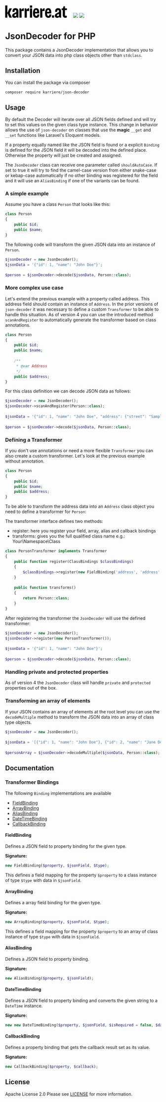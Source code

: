 <a href="https://www.karriere.at/" target="_blank"><img width="200" src="https://raw.githubusercontent.com/karriereat/.github/main/profile/logo.svg"></a>
<span>&nbsp;&nbsp;&nbsp;</span>
![](https://github.com/karriereat/json-decoder/workflows/test/badge.svg)
![](https://github.com/karriereat/json-decoder/workflows/lint/badge.svg)

# JsonDecoder for PHP

This package contains a JsonDecoder implementation that allows you to convert your JSON data into php class objects other than `stdclass`.

## Installation

You can install the package via composer

```
composer require karriere/json-decoder
```

## Usage

By default the Decoder will iterate over all JSON fields defined and will try to set this values on the given class type instance. This change in behavior allows the use of `json-decoder` on classes that use the **magic** `__get` and `__set` functions like Laravel's Eloquent models.

If a property equally named like the JSON field is found or a explicit `Binding` is defined for the JSON field it will be decoded into the defined place. Otherwise the property will just be created and assigned.

The `JsonDecoder` class can receive one parameter called `shouldAutoCase`. If set to true it will try to find the camel-case version from either snake-case or kebap-case automatically if no other binding was registered for the field and it will use an `AliasBinding` if one of the variants can be found.

### A simple example

Assume you have a class `Person` that looks like this:

```php
class Person
{
    public $id;
    public $name;
}
```

The following code will transform the given JSON data into an instance of `Person`.

```php
$jsonDecoder = new JsonDecoder();
$jsonData = '{"id": 1, "name": "John Doe"}';

$person = $jsonDecoder->decode($jsonData, Person::class);
```

### More complex use case

Let's extend the previous example with a property called address. This address field should contain an instance of `Address`. In the prior versions of `json-decoder` it was necessary to define a custom `Transformer` to be able to handle this situation. As of version 4 you can use the introduced method `scanAndRegister` to automatically generate the transformer based on class annotations.

```php
class Person
{
    public $id;
    public $name;

    /**
     * @var Address
     */
    public $address;
}
```

For this class definition we can decode JSON data as follows:

```php
$jsonDecoder = new JsonDecoder();
$jsonDecoder->scanAndRegister(Person::class);

$jsonData = '{"id": 1, "name": "John Doe", "address": {"street": "Samplestreet", "city": "Samplecity"}}';

$person = $jsonDecoder->decode($jsonData, Person::class);
```

### Defining a Transformer

If you don't use annotations or need a more flexible `Transformer` you can also create a custom transformer. Let's look at the previous example without annotation.

```php
class Person
{
    public $id;
    public $name;
    public $address;
}
```

To be able to transform the address data into an `Address` class object you need to define a transformer for `Person`:

The transformer interface defines two methods:

-   register: here you register your field, array, alias and callback bindings
-   transforms: gives you the full qualified class name e.g.: Your\Namespace\Class

```php
class PersonTransformer implements Transformer
{
    public function register(ClassBindings $classBindings)
    {
        $classBindings->register(new FieldBinding('address', 'address', Address::class));
    }

    public function transforms()
    {
        return Person::class;
    }
}
```

After registering the transformer the `JsonDecoder` will use the defined transformer:

```php
$jsonDecoder = new JsonDecoder();
$jsonDecoder->register(new PersonTransformer());

$jsonData = '{"id": 1, "name": "John Doe"}';

$person = $jsonDecoder->decode($jsonData, Person::class);
```

### Handling private and protected properties

As of version 4 the `JsonDecoder` class will handle `private` and `protected` properties out of the box.

### Transforming an array of elements

If your JSON contains an array of elements at the root level you can use the `decodeMultiple` method to transform the JSON data into an array of class type objects.

```php
$jsonDecoder = new JsonDecoder();

$jsonData = '[{"id": 1, "name": "John Doe"}, {"id": 2, "name": "Jane Doe"}]';

$personArray = $jsonDecoder->decodeMultiple($jsonData, Person::class);
```

## Documentation

### Transformer Bindings

The following `Binding` implementations are available

-   [FieldBinding](#fieldbinding)
-   [ArrayBinding](#arraybinding)
-   [AliasBinding](#aliasbinding)
-   [DateTimeBinding](#datetimebinding)
-   [CallbackBinding](#callbackbinding)

#### FieldBinding

Defines a JSON field to property binding for the given type.

**Signature:**

```php
new FieldBinding($property, $jsonField, $type);
```

This defines a field mapping for the property `$property` to a class instance of type `$type` with data in `$jsonField`.

#### ArrayBinding

Defines a array field binding for the given type.

**Signature:**

```php
new ArrayBinding($property, $jsonField, $type);
```

This defines a field mapping for the property `$property` to an array of class instance of type `$type` with data in `$jsonField`.

#### AliasBinding

Defines a JSON field to property binding.

**Signature:**

```php
new AliasBinding($property, $jsonField);
```

#### DateTimeBinding

Defines a JSON field to property binding and converts the given string to a `DateTime` instance.

**Signature:**

```php
new new DateTimeBinding($property, $jsonField, $isRequired = false, $dateTimeFormat = DateTime::ATOM);
```

#### CallbackBinding

Defines a property binding that gets the callback result set as its value.

**Signature:**

```php
new CallbackBinding($property, $callback);
```

## License

Apache License 2.0 Please see [LICENSE](LICENSE) for more information.
